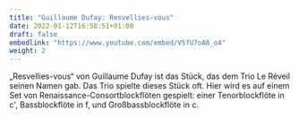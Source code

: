 ```yaml
---
title: "Guillaume Dufay: Resvellies-vous"
date: 2022-01-12T16:58:51+01:00
draft: false
embedlink: "https://www.youtube.com/embed/VSfU7oA8_o4"
weight: 2
---
```

„Resvellies-vous“ von Guillaume Dufay ist das Stück, das dem Trio Le Réveil seinen Namen gab. Das Trio spielte dieses Stück oft. Hier wird es auf einem Set von Renaissance-Consortblockflöten gespielt: einer Tenorblockflöte in c', Bassblockflöte in f, und Großbassblockflöte in c.
